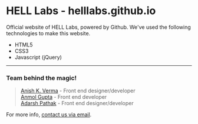 # HELL Labs - helllabs.github.io
Official website of HELL Labs, powered by Github. We've used the following technologies to make this website.
- HTML5
- CSS3
- Javascript (jQuery)

---
### Team behind the magic!
> [Anish K. Verma](https://github.com/orgs/HELLLabs/people/ani227) - Front end designer/developer  
> [Anmol Gupta](https://github.com/orgs/HELLLabs/people/anmolgi1401) - Front end developer  
> [Adarsh Pathak](https://github.com/orgs/HELLLabs/people/d3vil0p3r) - Front end designer/developer

For more info, [contact us via email](mailto:hi@helllabs.in).
